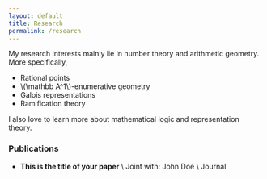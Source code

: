 ```yaml
---
layout: default
title: Research
permalink: /research
---
```

My research interests mainly lie in number theory and arithmetic geometry. More specifically, 

- Rational points
- \\(\mathbb A^1\\)-enumerative geometry
- Galois representations
- Ramification theory

I also love to learn more about mathematical logic and representation theory. 

### Publications
- **This is the title of your paper** \\
Joint with: John Doe  \\
Journal